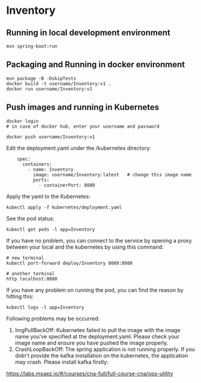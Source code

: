 # Inventory

## Running in local development environment

```
mvn spring-boot:run
```

## Packaging and Running in docker environment

```
mvn package -B -DskipTests
docker build -t username/Inventory:v1 .
docker run username/Inventory:v1
```

## Push images and running in Kubernetes

```
docker login 
# in case of docker hub, enter your username and password

docker push username/Inventory:v1
```

Edit the deployment.yaml under the /kubernetes directory:
```
    spec:
      containers:
        - name: Inventory
          image: username/Inventory:latest   # change this image name
          ports:
            - containerPort: 8080

```

Apply the yaml to the Kubernetes:
```
kubectl apply -f kubernetes/deployment.yaml
```

See the pod status:
```
kubectl get pods -l app=Inventory
```

If you have no problem, you can connect to the service by opening a proxy between your local and the kubernetes by using this command:
```
# new terminal
kubectl port-forward deploy/Inventory 8080:8080

# another terminal
http localhost:8080
```

If you have any problem on running the pod, you can find the reason by hitting this:
```
kubectl logs -l app=Inventory
```

Following problems may be occurred:

1. ImgPullBackOff:  Kubernetes failed to pull the image with the image name you've specified at the deployment.yaml. Please check your image name and ensure you have pushed the image properly.
1. CrashLoopBackOff: The spring application is not running properly. If you didn't provide the kafka installation on the kubernetes, the application may crash. Please install kafka firstly:

https://labs.msaez.io/#/courses/cna-full/full-course-cna/ops-utility

